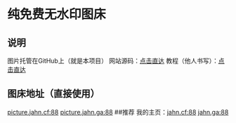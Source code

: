 # 纯免费无水印图床
## 说明
图片托管在GitHub上（就是本项目）
网站源码：[点击直达](https://github.com/yumusb/autoPicCdn/)
教程（他人书写）：[点击直达](https://www.qwas.top/p/img.html/)
## 图床地址（直接使用）
[picture.jahn.cf:88](picture.jahn.cf:88)
[picture.jahn.ga:88](picture.jahn.ga:88)
##推荐
我的主页：[jahn.cf:88](jahn.cf:88) [jahn.ga:88](jahn.ga:88)
